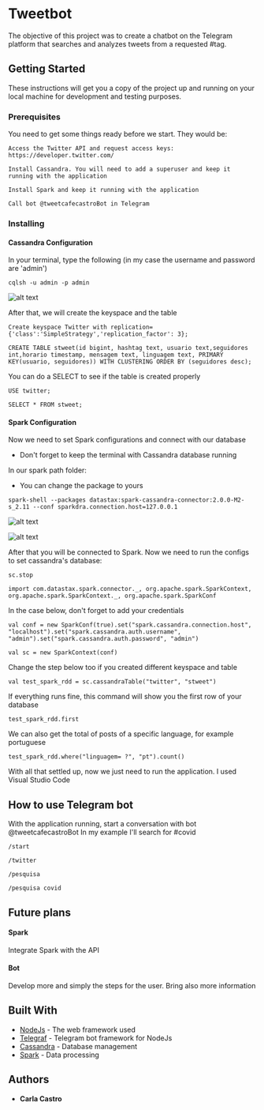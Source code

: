 
# Tweetbot

The objective of this project was to create a chatbot on the Telegram platform that searches and analyzes tweets from a requested #tag.

## Getting Started

These instructions will get you a copy of the project up and running on your local machine for development and testing purposes.

### Prerequisites

You need to get some things ready before we start. They would be:

```
Access the Twitter API and request access keys: https://developer.twitter.com/
```
```
Install Cassandra. You will need to add a superuser and keep it running with the application
```
```
Install Spark and keep it running with the application
```
```
Call bot @tweetcafecastroBot in Telegram
```

### Installing

#### Cassandra Configuration
In your terminal, type the following (in my case the username and password are 'admin')

```
cqlsh -u admin -p admin
```

![alt text](https://github.com/carlaferrarez/tweetbot/blob/master/images/img1.png?raw=true)


After that, we will create the keyspace and the table

```
Create keyspace Twitter with replication={'class':'SimpleStrategy','replication_factor': 3};
```
```
CREATE TABLE stweet(id bigint, hashtag text, usuario text,seguidores int,horario timestamp, mensagem text, linguagem text, PRIMARY KEY(usuario, seguidores)) WITH CLUSTERING ORDER BY (seguidores desc);
```
You can do a SELECT to see if the table is created properly

```
USE twitter;
```
```
SELECT * FROM stweet;
```
#### Spark Configuration

Now we need to set Spark configurations and connect with our database
* Don't forget to keep the terminal with Cassandra database running

In our spark path folder:
* You can change the package to yours

```
spark-shell --packages datastax:spark-cassandra-connector:2.0.0-M2-s_2.11 --conf sparkdra.connection.host=127.0.0.1
```
![alt text](https://github.com/carlaferrarez/tweetbot/blob/master/images/img2.png?raw=true)

![alt text](https://github.com/carlaferrarez/tweetbot/blob/master/images/img3.png?raw=true)


After that you will be connected to Spark. Now we need to run the configs to set cassandra's database:

```
sc.stop
```
```
import com.datastax.spark.connector._, org.apache.spark.SparkContext, org.apache.spark.SparkContext._, org.apache.spark.SparkConf 
``` 

In the case below, don't forget to add your credentials

```
val conf = new SparkConf(true).set("spark.cassandra.connection.host", "localhost").set("spark.cassandra.auth.username", "admin").set("spark.cassandra.auth.password", "admin")
```
```
val sc = new SparkContext(conf)

```
Change the step below too if you created different keyspace and table

```
val test_spark_rdd = sc.cassandraTable("twitter", "stweet")

```
If everything runs fine, this command will show you the first row of your database

```
test_spark_rdd.first
```
We can also get the total of posts of a specific language, for example portuguese

```
test_spark_rdd.where("linguagem= ?", "pt").count() 
```

With all that settled up, now we just need to run the application. I used Visual Studio Code

## How to use Telegram bot

With the application running, start a conversation with bot @tweetcafecastroBot
In my example I'll search for #covid

```
/start
```
```
/twitter
```
```
/pesquisa
```
```
/pesquisa covid 
```
## Future plans

#### Spark
Integrate Spark with the API

#### Bot
Develop more and simply the steps for the user. Bring also more information

## Built With

* [NodeJs](https://nodejs.org/en/) - The web framework used
* [Telegraf](https://github.com/telegraf/telegraf) - Telegram bot framework for NodeJs
* [Cassandra](https://cassandra.apache.org/) - Database management
* [Spark](https://spark.apache.org/) - Data processing

## Authors

* **Carla Castro** 

